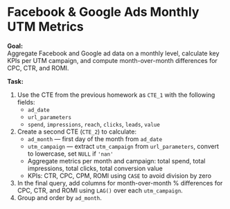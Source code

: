 # Facebook & Google Ads Monthly UTM Metrics

**Goal:**  
Aggregate Facebook and Google ad data on a monthly level, calculate key KPIs per UTM campaign, and compute month-over-month differences for CPC, CTR, and ROMI.

**Task:**  
1. Use the CTE from the previous homework as `CTE_1` with the following fields:  
   - `ad_date`  
   - `url_parameters`  
   - `spend`, `impressions`, `reach`, `clicks`, `leads`, `value`  
2. Create a second CTE (`CTE_2`) to calculate:  
   - `ad_month` — first day of the month from `ad_date`  
   - `utm_campaign` — extract `utm_campaign` from `url_parameters`, convert to lowercase, set `NULL` if `'nan'`  
   - Aggregate metrics per month and campaign: total spend, total impressions, total clicks, total conversion value  
   - KPIs: CTR, CPC, CPM, ROMI using `CASE` to avoid division by zero  
3. In the final query, add columns for month-over-month % differences for CPC, CTR, and ROMI using `LAG()` over each `utm_campaign`.  
4. Group and order by `ad_month`.

